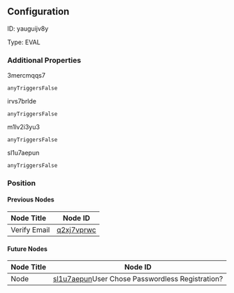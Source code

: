 # <nil>
## Configuration
ID:  yauguijv8y

Type: EVAL 







### Additional Properties
3mercmqqs7
```string 
anyTriggersFalse
```


irvs7brlde
```string 
anyTriggersFalse
```


m1lv2i3yu3
```string 
anyTriggersFalse
```


sl1u7aepun
```string 
anyTriggersFalse
```





### Position

#### Previous Nodes
| Node Title | Node ID |
| :------------- | ------------ |
| Verify Email | [q2xj7vprwc](./q2xj7vprwc.md) | 
 
 #### Future Nodes
| Node Title | Node ID |
| :------------- | ------------ |
| Node |[sl1u7aepun](./sl1u7aepun.md)User Chose Passwordless Registration? |[rgghrjdny1](./rgghrjdny1.md) | 